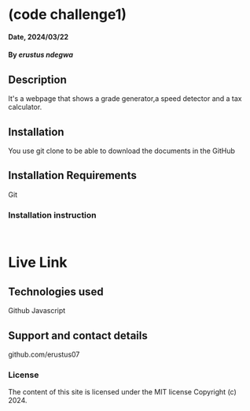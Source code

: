 # (code challenge1)

#### Date, 2024/03/22

#### By *erustus ndegwa*

## Description
It's a webpage that shows a grade generator,a speed detector and a tax calculator.

## Installation
You use git clone to be able to download the documents in the GitHub

## Installation Requirements
Git

### Installation instruction
```


```

# Live Link

## Technologies used

Github
Javascript

## Support and contact details
github.com/erustus07

### License
The content of this site is licensed under the MIT license
Copyright (c) 2024.
